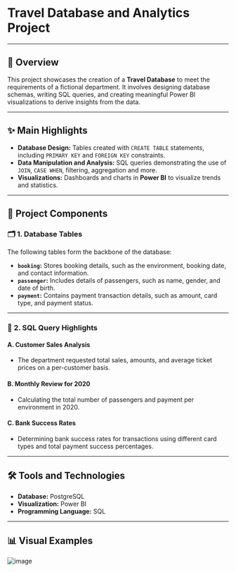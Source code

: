 # **Travel Database and Analytics Project**

---

## 🚀 **Overview**

This project showcases the creation of a **Travel Database** to meet the requirements of a fictional department. It involves designing database schemas, writing SQL queries, and creating meaningful Power BI visualizations to derive insights from the data.

---

## ✨ **Main Highlights**

- **Database Design:** Tables created with `CREATE TABLE` statements, including `PRIMARY KEY` and `FOREIGN KEY` constraints.
- **Data Manipulation and Analysis:** SQL queries demonstrating the use of `JOIN`, `CASE WHEN`, filtering, aggregation and more.
- **Visualizations:** Dashboards and charts in **Power BI** to visualize trends and statistics.

---

## 📂 **Project Components**

### 🗂️ **1. Database Tables**

The following tables form the backbone of the database:

- **`booking`:** Stores booking details, such as the environment, booking date, and contact information.
- **`passenger`:** Includes details of passengers, such as name, gender, and date of birth.
- **`payment`:** Contains payment transaction details, such as amount, card type, and payment status.

---

### 📑 **2. SQL Query Highlights**

#### **A. Customer Sales Analysis**
- The department requested total sales, amounts, and average ticket prices on a per-customer basis.

#### **B. Monthly Review for 2020**
- Calculating the total number of passengers and payment per environment in 2020.

#### **C. Bank Success Rates**
- Determining bank success rates for transactions using different card types and total payment success percentages.

---

## 🛠️ **Tools and Technologies**

- **Database:** PostgreSQL  
- **Visualization:** Power BI  
- **Programming Language:** SQL  

---

## 📊 **Visual Examples**
![image](https://github.com/user-attachments/assets/683d0c42-785e-4280-92f7-0132b99b6360)

